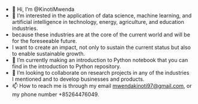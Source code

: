 - 👋 Hi, I’m @KinotiMwenda
- 👀 I’m interested in the application of data science, machine learning, and artificial intelligence in technology, energy, agriculture, and education industries.
- because these industries are at the core of the current world and will be for the foreseeable future.
- I want to create an impact, not only to sustain the current status but also to enable sustainable growth.
- 🌱 I’m currently making an introduction to Python notebook that you can find in the introduction to Python repository.
- 💞️ I’m looking to collaborate on research projects in any of the industries I mentioned and to develop businesses and products.
- 📫 How to reach me is through my email mwendakinoti97@gmail.com, or my phone number +85264476049.

<!---
KinotiMwenda/KinotiMwenda is a ✨ special ✨ repository because its `README.md` (this file) appears on your GitHub profile.
You can click the Preview link to take a look at your changes.
--->
